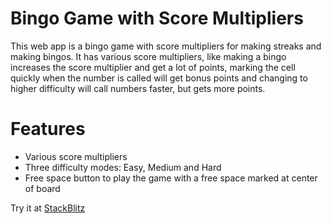 # Bingo Game with Score Multipliers

This web app is a bingo game with score multipliers for making streaks and making bingos.
It has various score multipliers, like making a bingo increases the score multiplier and get a lot of points,
marking the cell quickly when the number is called will get bonus points and changing to higher difficulty
will call numbers faster,
but gets more points.

# Features 

- Various score multipliers
- Three difficulty modes: Easy, Medium and Hard
- Free space button to play the game with a free space marked at center of board

Try it at [StackBlitz](https://stackblitz.com/edit/bingo-game-with-score)